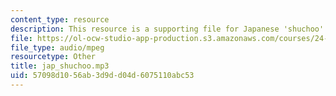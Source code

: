 ```yaml
---
content_type: resource
description: This resource is a supporting file for Japanese 'shuchoo'.
file: https://ol-ocw-studio-app-production.s3.amazonaws.com/courses/24-901-language-and-its-structure-i-phonology-fall-2010/57098d1056ab3d9dd04d6075110abc53_jap_shuchoo.mp3
file_type: audio/mpeg
resourcetype: Other
title: jap_shuchoo.mp3
uid: 57098d10-56ab-3d9d-d04d-6075110abc53
---
```

